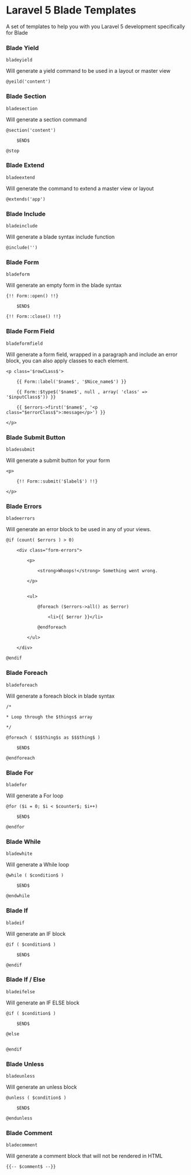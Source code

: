 # Laravel 5 Blade Templates

A set of templates to help you with you Laravel 5 development specifically for Blade

### Blade Yield
`bladeyield`

Will generate a yield command to be used in a layout or master view

```
@yeild('content')
```

### Blade Section
`bladesection`

Will generate a section command

```
@section('content')

    $END$
    
@stop
```

### Blade Extend
`bladeextend`

Will generate the command to extend a master view or layout

```
@extends('app')
```

### Blade Include
`bladeinclude`

Will generate a blade syntax include function

```
@include('')
```

### Blade Form
`bladeform`

Will generate an empty form in the blade syntax

```
{!! Form::open() !!}

    $END$

{!! Form::close() !!}
```

### Blade Form Field
`bladeformfield`

Will generate a form field, wrapped in a paragraph and include an error block, you can also apply classes to each element.

```
<p class='$rowCLass$'>

    {{ Form::label('$name$', '$Nice_name$') }}

    {{ Form::$type$('$name$', null , array( 'class' => '$inputClass$')) }}

    {{ $errors->first('$name$', '<p class="$errorClass$">:message</p>') }}

</p>

```

### Blade Submit Button
`bladesubmit`

Will generate a submit button for your form

```
<p>

    {!! Form::submit('$label$') !!}

</p>
```


### Blade Errors
`bladeerrors`

Will generate an error block to be used in any of your views.

```
@if (count( $errors ) > 0)

    <div class="form-errors">

        <p>

            <strong>Whoops!</strong> Something went wrong.

        </p>


        <ul>

            @foreach ($errors->all() as $error)

            	<li>{{ $error }}</li>

            @endforeach

        </ul>

    </div>
    
@endif
```

### Blade Foreach
`bladeforeach`

Will generate a foreach block in blade syntax

```
/*

* Loop through the $things$ array

*/

@foreach ( $$$thing$s as $$$thing$ )

    $END$

@endforeach
```

### Blade For
`bladefor`

Will generate a For loop

```
@for ($i = 0; $i < $counter$; $i++)

    $END$

@endfor
```

### Blade While
`bladewhite`

Will generate a While loop

```
@while ( $condition$ )
    
    $END$
    
@endwhile
```

### Blade If
`bladeif`

Will generate an IF block

```
@if ( $condition$ )

	$END$

@endif
```

### Blade If / Else
`bladeifelse`

Will generate an IF ELSE block

```
@if ( $condition$ )

	$END$

@else


@endif
```

### Blade Unless
`bladeunless`

Will generate an unless block

```
@unless ( $condition$ )
    
    $END$
    
@endunless
```

### Blade Comment
`bladecomment`

Will generate a comment block that will not be rendered in HTML

```
{{-- $comment$ --}}
```
